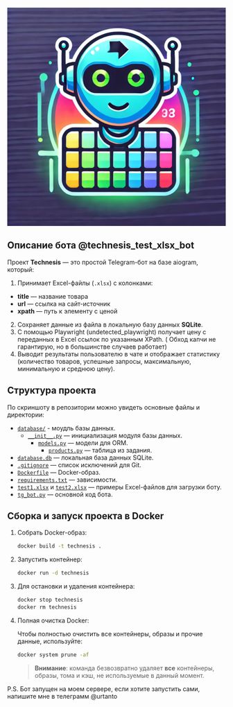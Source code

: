 ![Лого](logo.jpg)

## Описание бота @technesis_test_xlsx_bot

Проект **Technesis** — это простой Telegram-бот на базе aiogram, который:

1. Принимает Excel-файлы (`.xlsx`) с колонками:

- **title** — название товара
- **url** — ссылка на сайт-источник
- **xpath** — путь к элементу с ценой

2. Сохраняет данные из файла в локальную базу данных **SQLite**.
3. С помощью Playwright (undetected_playwright) получает цену с переданных в Excel ссылок по указанным XPath. (
Обход капчи не гарантирую, но в большинстве случаев работает)
4. Выводит результаты пользователю в чате и отображает статистику (количество товаров, успешные запросы, максимальную,
   минимальную и среднюю цену).

## Структура проекта

По скриншоту в репозитории можно увидеть основные файлы и директории:

- [`database/`](./database/) - моудль базы данных.
  - [`__init__.py`](./database/__init__.py) — инициализация модуля базы данных.
    - [`models.py`](./database/models) — модели для ORM.
      - [`products.py`](./database/models/products.py) — таблица из задания.
- [`database.db`](./database.db) — локальная база данных SQLite.
- [`.gitignore`](./.gitignore) — список исключений для Git.
- [`Dockerfile`](./Dockerfile) — Docker-образ.
- [`requirements.txt`](./requirements.txt) — зависимости.
- [`test1.xlsx`](./test1.xlsx) и [`test2.xlsx`](./test2.xlsx) — примеры Excel-файлов для загрузки боту.
- [`tg_bot.py`](./tg_bot.py) — основной код бота.

## Сборка и запуск проекта в Docker

1. Собрать Docker-образ:
   ```bash
   docker build -t technesis .
   ```
2. Запустить контейнер:
   ```bash
   docker run -d technesis
   ```

3. Для остановки и удаления контейнера:
   ```bash
   docker stop technesis
   docker rm technesis
   ```

4. Полная очистка Docker:

   Чтобы полностью очистить все контейнеры, образы и прочие данные, используйте:
    ```bash
    docker system prune -af
    ```

   > **Внимание**: команда безвозвратно удаляет **все** контейнеры, образы, тома и кэш, не используемые в данный момент.
  


P.S. Бот запущен на моем сервере, если хотите запустить сами, напишите мне в телеграмм @urtanto